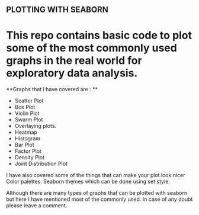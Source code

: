 ## PLOTTING WITH SEABORN
# This repo contains basic code to plot some of the most commonly used graphs in the real world for exploratory data analysis.
**Graphs that I have covered are : **


* Scatter Plot
* Box Plot
* Violin Plot
* Swarm Plot
* Overlaying plots.
* Heatmap
* Histogram
* Bar Plot
* Factor Plot
* Density Plot
* Joint Distribution Plot

I have also covered some of the things that can make your plot look nicer
Color palettes.
Seaborn themes which can be done using set style.

Although there are many types of graphs that can be plotted with seaborn but here I have mentioned most of the commonly used.
In case of any doubt please leave a comment.

